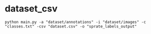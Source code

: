 # dataset_csv

``` 
python main.py -a "dataset/annotations" -i "dataset/images" -c "classes.txt" -csv "dataset.csv" -o "sprate_labels_output"
```